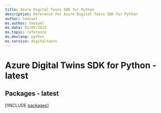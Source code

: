 ```yaml
---
title: Azure Digital Twins SDK for Python
description: Reference for Azure Digital Twins SDK for Python
author: lmazuel
ms.author: lmazuel
ms.data: 01/05/2023
ms.topic: reference
ms.devlang: python
ms.service: digitaltwins
---
```

# Azure Digital Twins SDK for Python - latest
## Packages - latest
[!INCLUDE [packages](digital-twins-index.md)]